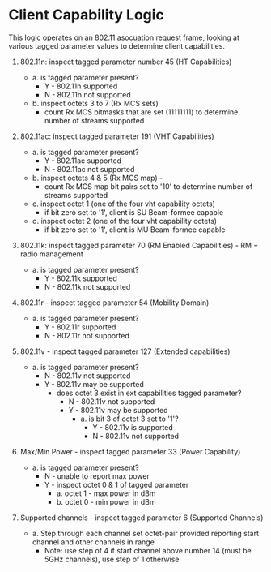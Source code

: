Client Capability Logic
=======================

This logic operates on an 802.11 asocuation request frame, looking at various tagged parameter
values to determine client capabilities.

1. 802.11n: inspect tagged parameter number 45 (HT Capabilities)
    - a. is tagged parameter present? 
        - Y - 802.11n supported
        - N - 802.11n not supported
    - b. inspect octets 3 to 7 (Rx MCS sets) 
        - count Rx MCS bitmasks that are set (11111111) to determine number of streams supported
        
2. 802.11ac: inspect tagged parameter 191 (VHT Capabilities)
    - a. is tagged parameter present?
        - Y - 802.11ac supported
        - N - 802.11ac not supported
    - b. inspect octets 4 & 5 (Rx MCS map) - 
        - count Rx MCS map bit pairs set to '10' to determine number of streams supported
    - c. inspect octet 1 (one of the four vht capability octets)
        - if bit zero set to '1', client is SU Beam-formee capable
    - d. inspect octet 2 (one of the four vht capability octets)
        - if bit zero set to '1', client is MU Beam-formee capable        

3. 802.11k: inspect tagged parameter 70 (RM Enabled Capabilities) - RM = radio management
    - a. is tagged parameter present?
        - Y - 802.11k supported
        - N - 802.11k not supported

4. 802.11r - inspect tagged parameter 54 (Mobility Domain)
    - a. is tagged parameter present? 
        - Y - 802.11r supported
        - N - 802.11r not supported

5. 802.11v - inspect tagged parameter 127 (Extended capabilities)
    - a. is tagged parameter present?
        - N - 802.11v not supported
        - Y - 802.11v may be supported
            - does octet 3 exist in ext capabilities tagged parameter?
                - N - 802.11v not supported
                - Y - 802.11v may be supported
                    - a. is bit 3 of octet 3 set to '1'?
                        - Y - 802.11v is supported
                        - N - 802.11v not supported

6. Max/Min Power - inspect tagged parameter 33 (Power Capability)
    - a. is tagged parameter present?
        - N - unable to report max power
        - Y - inspect octet 0 & 1 of tagged parameter
            - a. octet 1 - max power in dBm
            - b. octet 0 - min power in dBm

7. Supported channels - inspect tagged parameter 6 (Supported Channels)
    - a. Step through each channel set octet-pair provided reporting start channel and other channels in range
        - Note: use step of 4 if start channel above number 14 (must be 5GHz channels), use step of 1 otherwise